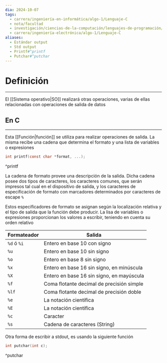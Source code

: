 ```yaml
---
dia: 2024-10-07
tags:
  - carrera/ingeniería-en-informática/algo-1/Lenguaje-C
  - nota/facultad
  - investigación/ciencias-de-la-computación/lenguajes-de-programación/lenguaje-c
  - carrera/ingeniería-electrónica/algo-1/Lenguaje-C
aliases:
  - Estándar output
  - Std output
  - Printf#^printf
  - Putchar#^putchar
---
```

# Definición
---
El [[Sistema operativo|SO]] realizará otras operaciones, varias de ellas relacionadas con operaciones de salida de datos

## En C
---
Esta [[Función|función]] se utiliza para realizar operaciones de salida. La misma recibe una cadena que determina el formato y una lista de variables o expresiones 

```c
int printf(const char *format, ...);
```

^printf

La cadena de formato provee una descripción de la salida. Dicha cadena posee dos tipos de caracteres, los caracteres comunes, que serán impresos tal cual en el dispositivo de salida, y los caracteres de especificación de formato con marcadores determinados por caracteres de escape `%`

Estos especificadores de formato se asignan según la localización relativa y el tipo de salida que la función debe producir. La lisa de variables o expresiones proporcionan los valores a escribir, teniendo en cuenta su orden relativo

| Formateador | Salida                                      |
| ----------- | ------------------------------------------- |
| `%d` ó `%i` | Entero en base $10$ con signo               |
| `%u`        | Entero en base $10$ sin signo               |
| `%o`        | Entero en base $8$ sin signo                |
| `%x`        | Entero en base $16$ sin signo, en minúscula |
| `%X`        | Entero en base $16$ sin signo, en mayúscula |
| `%f`        | Coma flotante decimal de precisión simple   |
| `%lf`       | Coma flotante decimal de precisión doble    |
| `%e`        | La notación científica                      |
| `%E`        | La notación científica                      |
| `%c`        | Caracter                                    |
| `%s`        | Cadena de caracteres (String)               |

Otra forma de escribir a stdout, es usando la siguiente función

```c
int putchar(int c);
```

^putchar